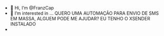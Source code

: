 - 👋 Hi, I’m @FranzCap
- 👀 I’m interested in ... QUERO UMA AUTOMAÇÃO PARA ENVIO DE SMS EM MASSA, ALGUEM PODE ME AJUDAR? EU TENHO O XSENDER INSTALADO
-
<!---
FranzCap/FranzCap is a ✨ special ✨ repository because its `README.md` (this file) appears on your GitHub profile.
You can click the Preview link to take a look at your changes.
--->
